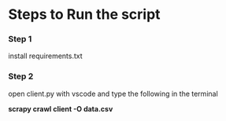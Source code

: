 # Steps to Run the script

### Step 1
install requirements.txt

### Step 2
open client.py with vscode and type the following in the terminal

**scrapy crawl client -O data.csv**
